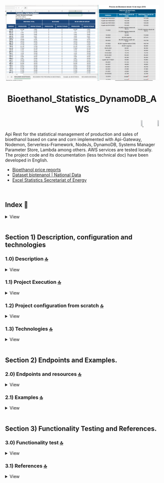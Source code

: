 ![Index app](https://github.com/andresWeitzel/Api_Bioetanol_Estadisticas_DynamoDB_AWS/blob/master/doc/datos/bioetanolTablas.png)

<div align="center">
  
# Bioethanol_Statistics_DynamoDB_AWS

<p align="right">
     <a href="https://github.com/andresWeitzel/Api_Bioetanol_Estadisticas_DynamoDB_AWS/blob/master/translation/README.es.md" target="_blank">
       <img src="https://github.com/andresWeitzel/Api_Bioetanol_Estadisticas_DynamoDB_AWS/blob/master/doc/assets/translation/arg-flag.jpg" width="10%" height="10%" />
   </a>
    <a href="https://github.com/andresWeitzel/Api_Bioetanol_Estadisticas_DynamoDB_AWS/blob/master/README.md" target="_blank">
       <img src="https://github.com/andresWeitzel/Api_Bioetanol_Estadisticas_DynamoDB_AWS/blob/master/doc/assets/translation/eeuu-flag.jpg" width="10%" height="10%" />
   </a>
</p>

</div>

Api Rest for the statistical management of production and sales of bioethanol based on cane and corn implemented with Api-Gateway, Nodemon, Serverless-Framework, NodeJs, DynamoDB, Systems Manager Parameter Store, Lambda among others. AWS services are tested locally. The project code and its documentation (less technical doc) have been developed in English.

* [Bioethanol price reports](https://glp.se.gob.ar/biocombustible/reporte_precios_bioetanol.php)
* [Dataset biotenanol | National Data](https://www.datos.gob.ar/dataset/energia-estadisticas-biodiesel-bioetanol)
* [Excel Statistics Secretariat of Energy](https://view.officeapps.live.com/op/view.aspx?src=http%3A%2F%2Fwww.energia.gob.ar%2Fcontenidos%2Farchivos%2FReorganizacion%2Finformacion_del_mercado%2Fmercado_hydrocarburos%2Fbio%2Festatisticas_biocombustibles.xls&wdOrigin=BROWSELINK)



<br>

## Index 📜

<details>
  <summary> View </summary>
 
  <br>
 
### Section 1) Description, configuration and technologies

  - [1.0) Project Description.](#10-description-)
  - [1.1) Project Execution.](#11-project-execution-)
  - [1.2) Project configuration from scratch](#12-project-configuration-from-scratch-)
  - [1.3) Technologies.](#13-technologies-)

### Section 2) Endpoints and Examples
 
  - [2.0) EndPoints and resources.](#20-endpoints-and-resources-)
  - [2.1) Examples.](#21-examples-)

### Section 3) Functionality Testing and References
 
  - [3.0) Functionality test.](#30-functionality-test-)
  - [3.1) References.](#31-references-)



<br>

</details>



<br>

## Section 1) Description, configuration and technologies


### 1.0) Description [🔝](#index-)

<details>
   <summary>View</summary>
 
  <br>

  `Important`: There are security alerts from dependabot pointing against the "serverless-dynamodb-local" plugin. Do not apply security patches to said plugin, since version `^1.0.2` has problems when creating tables and running the dynamo service. It is recommended to keep the latest stable version `^0.2.40` with the security alerts generated.


<br>

</details>




### 1.1) Project Execution [🔝](#index-)

<details>
   <summary>View</summary>
 
* We create a work environment through some IDE, we may or may not create a root folder for the project, we position ourselves on it
```git
cd 'projectRootName'
```
* Once a work environment has been created, we clone the project
```git
git clone https://github.com/andresWeitzel/Api_Bioetanol_Estadisticas_DynamoDB_AWS
```
* We position ourselves on the project
```git
cd 'projectName'
```
* We install the latest LTS version of [Nodejs(v18)](https://nodejs.org/en/download)
* We install the Serverless Framework globally if we have not already done so
```git
npm install -g serverless
```
* We verify the version of Serverless installed
```git
sls -v
```
* We install all the necessary packages
```git
npm i
```
* `Important`: There are security alerts from dependabot pointing against the "serverless-dynamodb-local" plugin. Do not apply security patches to said plugin, since version `^1.0.2` has problems when creating tables and running the dynamo service. It is recommended to keep the latest stable version `^0.2.40` with the security alerts generated.
* We create a file to store the ssm variables used in the project (Even though it is a project with non-commercial purposes, it is a good practice to use environment variables).
   * Right click on the project root
   * New file
   * We create the file with the name `serverless_ssm.yml`. This should be at the same height as the serverless.yml
   * We add the necessary ssm within the file.
   ```git

   # AUTHENTICATION
   X_API_KEY : 'f98d8cd98h73s204e3456998ecl9427j'

   BEARER_TOKEN : 'Bearer eyJhbGciOiJIUzI1NiIsInR5cCI6IkpXVCJ9.eyJzdWIiOiIxMjM0NTY3ODkwIiwibmFtZSI6IkpvaG4gRG9lIiwiaWF0IjoxNTE2MjM5MDIyfQ.SflKxwRJSMeKKF2QT 4fwpMeJf36POk6yJV_adQssw5c'

   #API VALUES
   API_VERSION : 'v1'

   # DYNAMODB VALUES
   BIOET_PRECIOS_TABLE_NAME : 'bioethanol-prices'
   REGION: 'us-east-1'
   ACCESS_KEY_RANDOM_VALUE: 'xxxx'
   SECRET_KEY_RANDOM_VALUE: 'xxxx'
   ENDPOINT: "http://127.0.0.1:8000"

   ```
* The following script configured in the project's package.json is responsible for
    * Lift serverless-offline (serverless-offline)
  ```git
   "scripts": {
     "serverless-offline": "sls offline start",
     "start": "npm run serverless-offline"
   },
```
* We run the app from terminal.
```git
npm start
```


 
<br>

</details>


### 1.2) Project configuration from scratch [🔝](#index-)

<details>
   <summary>View</summary>
 
  <br>
 


* We create a work environment through some IDE, we may or may not create a root folder for the project, we position ourselves on it
```git
cd 'projectRootName'
```
* Once a work environment has been created, we clone the project
```git
git clone https://github.com/andresWeitzel/Api_Bioetanol_Estadisticas_DynamoDB_AWS
```
* We position ourselves on the project
```git
cd 'projectName'
```
* We install the latest LTS version of [Nodejs(v18)](https://nodejs.org/en/download)
* We install the Serverless Framework globally if we have not already done so
```git
npm install -g serverless
```
* We verify the version of Serverless installed
```git
sls -v
```
* We initialize a serverles template
```git
serverless create --template aws-nodejs
```
* We initialize an npm project
```git
npm init -y
```
* We install serverless offline
```git
npm i serverless-offline --save-dev
```
* We add the plugin inside the serverless.yml
```yml
plugins:
   - serverless-offline
```
* We install serverless ssm
```git
npm i serverless-offline-ssm --save-dev
```
* We add the plugin inside the serverless.yml
```yml
plugins:
   - serverless-offlline-ssm
```
* We install the plugin to use dynamodb locally (Not the dynamoDB service, this is configured in the files within .dynamodb).
* `Important`: There are security alerts from dependabot pointing against the "serverless-dynamodb-local" plugin. Do not apply security patches to said plugin, since version `^1.0.2` has problems when creating tables and running the dynamo service. It is recommended to keep the latest stable version `^0.2.40` with the security alerts generated.
```git
npm install serverless-dynamodb-local --save-dev
```
  * We add the plugin inside the serverless.yml
```yml
plugins:
   - serverless-dynamodb-local
```
* We install the dynamodb client sdk for the necessary db operations
```git
npm install @aws-sdk/client-dynamodb
```
* We install the dynamodb sdk lib for the necessary db operations
```git
npm i @aws-sdk/lib-dynamodb
```
* We will modify the initial template for the standardized configs.
  * We replaced the initial serverless.yml template with the following one as the base model (change name, etc)...
```yml

service: name

frameworkVersion: '3'

provider:
   name: aws
   runtime: nodejs12.x
   stage: dev
   region: us-west-1
   memorySize: 512
   timeout: 10

plugins:
     - serverless-dynamodb-local
     - serverless-offline-ssm
     - serverless-offline

functions:
   Hello:
     handler: handler.hello

custom:
   serverless-offline:
     httpPort: 4000
     lambdaPort: 4002
   serverless-offline-ssm:
     stages:
       -dev
   dynamodb:
     stages:
       -dev
```
* We install prettier for indentations
```git
npm i prettier --save
```
* We install node-input-validator to validate attributes in requests, class objects, etc.
```git
npm i node-input-validator --save
```
* We must download the .jar along with its config to run the dynamodb service. [Download here](https://docs.aws.amazon.com/amazondynamodb/latest/developerguide/DynamoDBLocal.DownloadingAndRunning.html#DynamoDBLocal.DownloadingAndRunning.title)
* Once the .jar has been downloaded in .tar format, we decompress and copy all its contents into the `.dynamodb` folder.
* We install the dependency for the execution of scripts in parallel
```git
npm i --save-dev concurrently
```
* The following script configured in the project's package.json is responsible for
Raise serverless-offline (serverless-offline)
```git
  "scripts": {
    "serverless-offline": "sls offline start",
    "start": "npm run serverless-offline"
  },
```
* We run the app from terminal.
```git
npm start
```
* We should expect a console output with the following services raised when the previous command is executed
```git
> crud-amazon-dynamodb-aws@1.0.0 start
> npm run serverless-offline

> crud-amazon-dynamodb-aws@1.0.0 serverless-offline
> sls offline start

serverless-offline-ssm checking serverless version 3.31.0.
Dynamodb Local Started, Visit: http://localhost:8000/shell
DynamoDB - created table xxxx

etc.....
```
* We already have a functional app with an initial structure defined by Serverless-Framework. The application is deployed at http://localhost:4002 and we can test the endpoint declared in the serverless from postman
* `Clarification`: The rest of the modifications applied to the initial template are not described due to document simplification issues. For more information consult See the [Serverless-framework](https://www.serverless.com/) tutorial for using services, plugins, etc.


<br>

</details>



### 1.3) Technologies [🔝](#index-)

<details>
   <summary>View</summary>


  <br>
 
| **Technologies** | **Version** | **Purpose** |
| ------------- | ------------- | ------------- |
| [SDK](https://www.serverless.com/framework/docs/guides/sdk/) | 4.3.2 | Automatic Module Injection for Lambdas |
| [Serverless Framework Core v3](https://www.serverless.com//blog/serverless-framework-v3-is-live) | 3.23.0 | Core Services AWS |
| [Serverless Plugin](https://www.serverless.com/plugins/) | 6.2.2 | Libraries for Modular Definition |
| [Systems Manager Parameter Store (SSM)](https://docs.aws.amazon.com/systems-manager/latest/userguide/systems-manager-parameter-store.html) | 3.0 | Management of Environment Variables |
| [Amazon Api Gateway](https://docs.aws.amazon.com/apigateway/latest/developerguide/welcome.html) | 2.0 | API Manager, Authentication, Control and Processing |
| [NodeJS](https://nodejs.org/en/) | 14.18.1 | JS Library |
| [VSC](https://code.visualstudio.com/docs) | 1.72.2 | IDE |
| [Postman](https://www.postman.com/downloads/) | 10.11 | Http Client |
| [CMD](https://learn.microsoft.com/en-us/windows-server/administration/windows-commands/cmd) | 10 | Command Prompt for command line |
| [Git](https://git-scm.com/downloads) | 2.29.1 | Version Control |



</br>


| **Plugin** | **Description** |
| ------------- | ------------- |
| [Serverless Plugin](https://www.serverless.com/plugins/) | Libraries for Modular Definition |
| [serverless-offline](https://www.npmjs.com/package/serverless-offline) | This serverless plugin emulates AWS λ and API Gateway on-premises |
| [serverless-offline-ssm](https://www.npmjs.com/package/serverless-offline-ssm) | finds environment variables that match the SSM parameters at build time and replaces them from a file |





</br>

### VSC Extensions Implemented.

| **Extension** |
| ------------- |
| Prettier - Code formatter |
| YAML - Autoformatter .yml (alt+shift+f) |


<br>

</details>



<br>


## Section 2) Endpoints and Examples.


### 2.0) Endpoints and resources [🔝](#index-)

<details>
   <summary>View</summary>

<br>

</details>


### 2.1) Examples [🔝](#index-)

<details>
   <summary>View</summary>


<br>

</details>




<br>





## Section 3) Functionality Testing and References.


### 3.0) Functionality test [🔝](#index-)

<details>
   <summary>View</summary>

<br>

</details>


### 3.1) References [🔝](#index-)

<details>
   <summary>View</summary>
 
  <br>

#### Dynamodb installation
  * [DynamoDB on local executable](https://cloudkatha.com/how-to-install-dynamodb-locally-on-windows-10/#:~:text=How%20to%20Install%20DynamoDB%20Locally%20on%20Windows%2010,Use%20DynamoDB%20Locally%20to%20Create%20a%20Table%20)

#### DynamoDB theory
* [DynamoDB Guide](https://www.dynamodbguide.com/local-secondary-indexes/)
* [Official Api DynamoDB Doc](https://docs.aws.amazon.com/apigateway/latest/developerguide/http-api-dynamo-db.html#http-api-dynamo-db-create-table)
* [Attribute definition](https://tipsfolder.com/range-key-dynamodb-ac5558671b26d5d7f2a34cd9b138c01e/#:~:text=The%20range%20attribute%20is%20the%20type%20key%20of,%28which%20means%20it%20can%20only%20hold%20one%20value%29.)
* [Partition Key vs Sort](https://stackoverflow.com/questions/27329461/what-is-hash-and-range-primary-key)
* [Filter Expressions in Dynamodb](https://www.alexdebrie.com/posts/dynamodb-filter-expressions/)
* [Examples of Filter Expressions in Dynamodb](https://dynobase.dev/dynamodb-filterexpression/)

#### Dynamodb operations sdk v-3
* [Operations](https://docs.aws.amazon.com/sdk-for-javascript/v3/developer-guide/javascript_dynamodb_code_examples.html)
* [Operations API-REST](https://docs.aws.amazon.com/apigateway/latest/developerguide/http-api-dynamo-db.html)

#### Video tutorials
* [Dynamodb local config](https://www.youtube.com/watch?v=-KRykmVIoV0&t=663s)
* [Crud Dynamodb](https://www.youtube.com/watch?v=hOcbHz4T0Eg)

#### Dynamodb examples
* [serverless plugin](https://www.serverless.com/plugins/serverless-dynamodb-local)
* [Creating multiple tables](https://stackoverflow.com/questions/47327765/creating-two-dynamodb-tables-in-serverless-yml)
* [dynamodb serverless example](https://github.com/serverless/examples/tree/v3/aws-node-rest-api-with-dynamodb-and-offline)
* [Dynamodb SDK examples](https://github.com/aws-samples/aws-dynamodb-examples/tree/master/DynamoDB-SDK-Examples/node.js)
* [CRUD Dynamodb](https://docs.aws.amazon.com/apigateway/latest/developerguide/http-api-dynamo-db.html)

#### Dynamodb code
* [Api Rest Base](https://github.com/jacksonyuan-yt/dynamodb-crud-api-gateway)


#### Tools
  * [AWS Design Tool app.diagrams.net](https://app.diagrams.net/?splash=0&libs=aws4)

#### API Gateway
  * [Hello good Api-Gateway Practices](https://docs.aws.amazon.com/whitepapers/latest/best-practices-api-gateway-private-apis-integration/rest-api.html)
  * [Creating Custom Api-keys](https://towardsaws.com/protect-your-apis-by-creating-api-keys-using-serverless-framework-fe662ad37447)

  #### Bookstores
  * [Field validation](https://www.npmjs.com/package/node-input-validator)
  * [uuidv4 generator](https://www.npmjs.com/package/uuid)
  * [Nodemon Usage](https://www.npmjs.com/package/nodemon)


  #### Package.json
  * [Setting up parallel scripts](https://stackoverflow.com/questions/30950032/how-can-i-run-multiple-npm-scripts-in-parallel)

<br>

</details>
